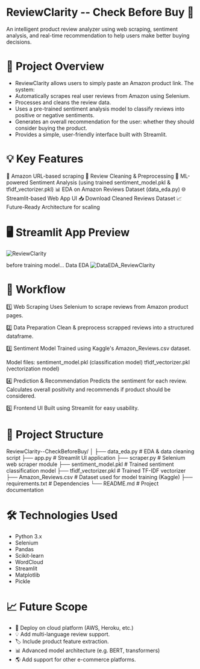 # ReviewClarity -- Check Before Buy 🛒
An intelligent product review analyzer using web scraping, sentiment analysis, and real-time recommendation to help users make better buying decisions.

# 🔎 Project Overview

- ReviewClarity allows users to simply paste an Amazon product link. The system:
- Automatically scrapes real user reviews from Amazon using Selenium.
- Processes and cleans the review data.
- Uses a pre-trained sentiment analysis model to classify reviews into positive or negative sentiments.
- Generates an overall recommendation for the user: whether they should consider buying the product.
- Provides a simple, user-friendly interface built with Streamlit.

# 💡 Key Features
🔗 Amazon URL-based scraping
🧹 Review Cleaning & Preprocessing
🤖 ML-powered Sentiment Analysis (using trained sentiment_model.pkl & tfidf_vectorizer.pkl)
📊 EDA on Amazon Reviews Dataset (data_eda.py)
🌐 Streamlit-based Web App UI
📥 Download Cleaned Reviews Dataset
📈 Future-Ready Architecture for scaling

# 🖥️ Streamlit App Preview
![ReviewClarity](https://github.com/user-attachments/assets/3f79d346-5cc2-4bc4-9c3f-0ed830baa3d8)

before training model...
Data EDA ![DataEDA_ReviewClarity](https://github.com/user-attachments/assets/7952c481-696a-4073-9089-3ce08efc78f3)

# 🚀 Workflow
1️⃣ Web Scraping
Uses Selenium to scrape reviews from Amazon product pages.

2️⃣ Data Preparation
Clean & preprocess scrapped reviews into a structured dataframe.

3️⃣ Sentiment Model
Trained using Kaggle's Amazon_Reviews.csv dataset.

Model files:
sentiment_model.pkl (classification model)
tfidf_vectorizer.pkl (vectorization model)

4️⃣ Prediction & Recommendation
Predicts the sentiment for each review.
Calculates overall positivity and recommends if product should be considered.

5️⃣ Frontend UI
Built using Streamlit for easy usability.

# 📂 Project Structure

ReviewClarity--CheckBeforeBuy/
│
├── data_eda.py                # EDA & data cleaning script
├── app.py                     # Streamlit UI application
├── scraper.py                 # Selenium web scraper module
├── sentiment_model.pkl        # Trained sentiment classification model
├── tfidf_vectorizer.pkl       # Trained TF-IDF vectorizer
├── Amazon_Reviews.csv         # Dataset used for model training (Kaggle)
├── requirements.txt           # Dependencies
└── README.md                  # Project documentation

# 🛠 Technologies Used

- Python 3.x
- Selenium
- Pandas
- Scikit-learn
- WordCloud
- Streamlit
- Matplotlib
- Pickle

# 📈 Future Scope

- 🚀 Deploy on cloud platform (AWS, Heroku, etc.)
- 💡 Add multi-language review support.
- 🏷️ Include product feature extraction.
- 📊 Advanced model architecture (e.g. BERT, transformers)
- 🌎 Add support for other e-commerce platforms.


